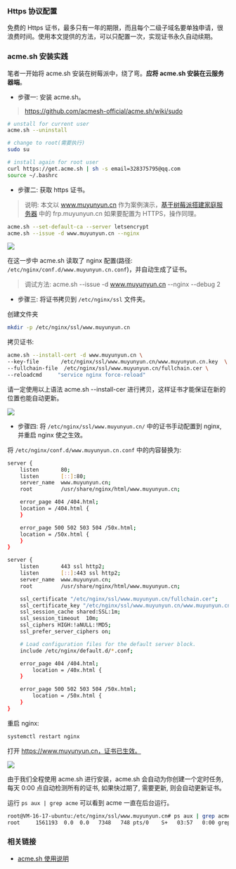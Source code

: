 <!--
abbrlink: mx5pvgl1
title: HTTPS 协议配置
-->

### Https 协议配置

免费的 Https 证书，最多只有一年的期限，而且每个二级子域名要单独申请，很浪费时间。使用本文提供的方法，可以只配置一次，实现证书永久自动续期。

### acme.sh 安装实践

笔者一开始将 acme.sh 安装在树莓派中，绕了弯。**应将 acme.sh 安装在云服务器端**。

* 步骤一: 安装 acme.sh。

> https://github.com/acmesh-official/acme.sh/wiki/sudo

```bash
# unstall for current user
acme.sh --uninstall

# change to root(需要执行)
sudo su

# install again for root user
curl https://get.acme.sh | sh -s email=328375795@qq.com
source ~/.bashrc
```

* 步骤二: 获取 https 证书。

> 说明: 本文以 www.muyunyun.cn 作为案例演示，[基于树莓派搭建家庭服务器](https://muyunyun.cn/blog/r4zxdn6n) 中的 frp.muyunyun.cn 如果要配置为 HTTPS，操作同理。

```bash
acme.sh --set-default-ca --server letsencrypt
acme.sh --issue -d www.muyunyun.cn --nginx
```

![](http://with.muyunyun.cn/3e990527ed80cb020704ab30aa502856.jpg-400)

在这一步中 acme.sh 读取了 nginx 配置(路径: `/etc/nginx/conf.d/www.muyunyun.cn.conf`)，并自动生成了证书。

> 调试方法: acme.sh --issue -d www.muyunyun.cn --nginx --debug 2

* 步骤三: 将证书拷贝到 `/etc/nginx/ssl` 文件夹。

创建文件夹

```bash
mkdir -p /etc/nginx/ssl/www.muyunyun.cn
```

拷贝证书:

```bash
acme.sh --install-cert -d www.muyunyun.cn \
--key-file       /etc/nginx/ssl/www.muyunyun.cn/www.muyunyun.cn.key  \
--fullchain-file  /etc/nginx/ssl/www.muyunyun.cn/fullchain.cer \
--reloadcmd     "service nginx force-reload"
```

请一定使用以上语法 acme.sh --install-cer 进行拷贝，这样证书才能保证在新的位置也能自动更新。

![](http://with.muyunyun.cn/922adc77ccacd8bb3c52dd9ceb8e080e.jpg)

* 步骤四: 将 `/etc/nginx/ssl/www.muyunyun.cn/` 中的证书手动配置到 nginx, 并重启 nginx 使之生效。

将 `/etc/nginx/conf.d/www.muyunyun.cn.conf` 中的内容替换为:

```bash
server {
    listen       80;
    listen       [::]:80;
    server_name  www.muyunyun.cn;
    root         /usr/share/nginx/html/www.muyunyun.cn;

    error_page 404 /404.html;
    location = /404.html {
    }

    error_page 500 502 503 504 /50x.html;
    location = /50x.html {
    }
}

server {
    listen       443 ssl http2;
    listen       [::]:443 ssl http2;
    server_name  www.muyunyun.cn;
    root         /usr/share/nginx/html/www.muyunyun.cn;

    ssl_certificate "/etc/nginx/ssl/www.muyunyun.cn/fullchain.cer";
    ssl_certificate_key "/etc/nginx/ssl/www.muyunyun.cn/www.muyunyun.cn.key";
    ssl_session_cache shared:SSL:1m;
    ssl_session_timeout  10m;
    ssl_ciphers HIGH:!aNULL:!MD5;
    ssl_prefer_server_ciphers on;

    # Load configuration files for the default server block.
    include /etc/nginx/default.d/*.conf;

    error_page 404 /404.html;
        location = /40x.html {
    }

    error_page 500 502 503 504 /50x.html;
        location = /50x.html {
    }
}
```

重启 nginx:

```bash
systemctl restart nginx
```

打开 https://www.muyunyun.cn，证书已生效。

![](http://with.muyunyun.cn/a397cb63269be96f1102a117bbe3fb49.jpg-400)

由于我们全程使用 acme.sh 进行安装，acme.sh 会自动为你创建一个定时任务, 每天 0:00 点自动检测所有的证书, 如果快过期了, 需要更新, 则会自动更新证书。

运行 `ps aux | grep acme` 可以看到 acme 一直在后台运行。

```bash
root@VM-16-17-ubuntu:/etc/nginx/ssl/www.muyunyun.cn# ps aux | grep acme
root     1561193  0.0  0.0   7348   748 pts/0    S+   03:57   0:00 grep --color=auto acme
```

### 相关链接

* [acme.sh 使用说明](https://github.com/acmesh-official/acme.sh/wiki/%E8%AF%B4%E6%98%8E)
